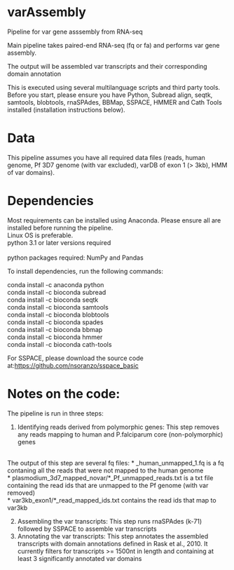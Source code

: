 # varAssembly
Pipeline for var gene asssembly from RNA-seq

Main pipeline takes paired-end RNA-seq (fq or fa) and performs var gene assembly. 

The output will be assembled var transcripts and their corresponding domain annotation 

This is executed using several multilanguage scripts and third party tools. Before you start, please ensure you have Python, Subread align, seqtk, samtools, blobtools, rnaSPAdes, BBMap, SSPACE, HMMER and Cath Tools installed (installation instructions below).

# Data 
This pipeline assumes you have all required data files (reads, human genome, Pf 3D7 genome (with var excluded), varDB of exon 1 (> 3kb), HMM of var domains).

# Dependencies
Most requirements can be installed using Anaconda. Please ensure all are installed before running the pipeline.<br />
Linux OS is preferable. <br />
python 3.1 or later versions required <br />
<br /> python packages required: NumPy and Pandas<br />

To install dependencies, run the following commands:

conda install -c anaconda python <br />
conda install -c bioconda subread <br />
conda install -c bioconda seqtk <br />
conda install -c bioconda samtools <br />
conda install -c bioconda blobtools <br />
conda install -c bioconda spades <br />
conda install -c bioconda bbmap <br />
conda install -c bioconda hmmer <br />
conda install -c bioconda cath-tools <br />


For SSPACE, please download the source code at:https://github.com/nsoranzo/sspace_basic


# Notes on the code:
The pipeline is run in three steps:<br />
1. Identifying reads derived from polymorphic genes: This step removes any reads mapping to human and P.falciparum core (non-polymorphic) genes<br />
  <br />
The output of this step are several fq files:
*  _human_unmapped_1.fq is a fq contaning all the reads that were not mapped to the human genome <br />
*  plasmodium_3d7_mapped_novar/*_Pf_unmapped_reads.txt is a txt file containing the read ids that are unmapped to the Pf genome (with var removed) <br />
*  var3kb_exon1/*_read_mapped_ids.txt contains the read ids that map to var3kb  <br />
  
2. Assembling the var transcripts: This step runs rnaSPAdes (k-71) followed by SSPACE to assemble var transcripts <br />
3. Annotating the var transcripts: This step annotates the assembled transcripts with domain annotations defined in Rask et al., 2010. It currently filters for transcripts >= 1500nt in length and containing at least 3 significantly annotated var domains<br />
